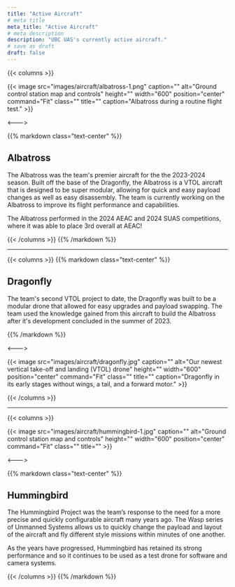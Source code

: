 ```yaml
---
title: "Active Aircraft"
# meta title
meta_title: "Active Aircraft"
# meta description
description: "UBC UAS's currently active aircraft."
# save as draft
draft: false
---
```


{{< columns >}}

{{< image src="images/aircraft/albatross-1.png" caption="" alt="Ground control station map and controls" height="" width="600" position="center" command="Fit" class="" title="" caption="Albatross during a routine flight test." >}}

<--->

{{% markdown class="text-center" %}}

## Albatross

The Albatross was the team's premier aircraft for the the 2023-2024 season. Built off the base of the Dragonfly, the Albatross is a VTOL aircraft that is designed to be super modular, allowing for quick and easy payload changes as well as easy disassembly. The team is currently working on the Albatross to improve its flight performance and capabilities.

The Albatross performed in the 2024 AEAC and 2024 SUAS competitions, where it was able to place 3rd overall at AEAC!

{{< /columns >}}
{{% /markdown %}}

<hr>

{{< columns >}}
{{% markdown class="text-center" %}}

## Dragonfly

The team's second VTOL project to date, the Dragonfly was built to be a modular drone that allowed for easy upgrades and payload swapping. The team used the knowledge gained from this aircraft to build the Albatross after it's development concluded in the summer of 2023.

{{% /markdown %}}

<--->

{{< image src="images/aircraft/dragonfly.jpg" caption="" alt="Our newest vertical take-off and landing (VTOL) drone" height="" width="600" position="center" command="Fit" class="" title="" caption="Dragonfly in its early stages without wings, a tail, and a forward motor." >}}

{{< /columns >}}

<hr>

{{< columns >}}

{{< image src="images/aircraft/hummingbird-1.jpg" caption="" alt="Ground control station map and controls" height="" width="600" position="center" command="Fit" class="" title="" >}}

<--->

{{% markdown class="text-center" %}}

## Hummingbird

The Hummingbird Project was the team’s response to the need for a more precise and quickly configurable aircraft many years ago. The Wasp series of Unmanned Systems allows us to quickly change the payload and layout of the aircraft and fly different style missions within minutes of one another.

As the years have progressed, Hummingbird has retained its strong performance and so it continues to be used as a test drone for software and camera systems.

{{< /columns >}}
{{% /markdown %}}
